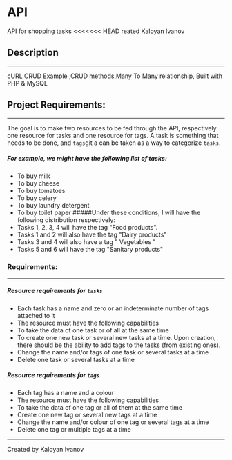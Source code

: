 # API

API for shopping tasks
<<<<<<< HEAD
reated Kaloyan Ivanov

## Description

---

cURL CRUD Example ,CRUD methods,Many To Many relationship, Built with PHP & MySQL

## Project Requirements:

---

The goal is to make two resources to be fed through the API, respectively one resource for tasks and one resource for tags.
A task is something that needs to be done, and `tags`git a can be taken as a way to categorize `tasks`.

##### For example, we might have the following list of tasks:

- To buy milk
- To buy cheese
- To buy tomatoes
- To buy celery
- To buy laundry detergent
- To buy toilet paper
  #####Under these conditions, I will have the following distribution respectively:
- Tasks 1, 2, 3, 4 will have the tag "Food products".
- Tasks 1 and 2 will also have the tag "Dairy products"
- Tasks 3 and 4 will also have a tag " Vegetables "
- Tasks 5 and 6 will have the tag "Sanitary products"

### Requirements:

---

##### Resource requirements for `tasks`

- Each task has a name and zero or an indeterminate number of tags attached to it
- The resource must have the following capabilities
- To take the data of one task or of all at the same time
- To create one new task or several new tasks at a time. Upon creation, there should be the ability to add tags to the tasks (from existing ones).
- Change the name and/or tags of one task or several tasks at a time
- Delete one task or several tasks at a time

##### Resource requirements for `tags`

- Each tag has a name and a colour
- The resource must have the following capabilities
- To take the data of one tag or all of them at the same time
- Create one new tag or several new tags at a time
- Change the name and/or colour of one tag or several tags at a time
- Delete one tag or multiple tags at a time

---

Created by Kaloyan Ivanov
